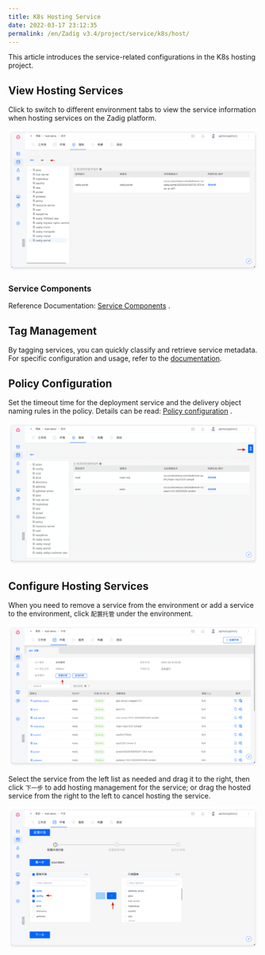 ```yaml
---
title: K8s Hosting Service
date: 2022-03-17 23:12:35
permalink: /en/Zadig v3.4/project/service/k8s/host/
---
```


This article introduces the service-related configurations in the K8s hosting project.

## View Hosting Services

Click to switch to different environment tabs to view the service information when hosting services on the Zadig platform.

![Hosting Service List](../../../../_images/k8s_host_service_list.png)

### Service Components

Reference Documentation: [Service Components](/en/Zadig%20v3.4/env/overview/#what-is-a-service-component) .

## Tag Management

By tagging services, you can quickly classify and retrieve service metadata. For specific configuration and usage, refer to the [documentation](/en/Zadig%20v3.4/project/service/label/).

## Policy Configuration

Set the timeout time for the deployment service and the delivery object naming rules in the policy. Details can be read: [Policy configuration](/en/Zadig%20v3.4/project/service/k8s/#policy-configuration) .

![Service Policy Configuration](../../../../_images/host_service_strategy_config.png)

## Configure Hosting Services
When you need to remove a service from the environment or add a service to the environment, click `配置托管` under the environment.

![Hosting Services](../../../../_images/env_delegate_project_overview.png)

Select the service from the left list as needed and drag it to the right, then click `下一步` to add hosting management for the service; or drag the hosted service from the right to the left to cancel hosting the service.

![Configure Hosting](../../../../_images/config_service_delegation.png)